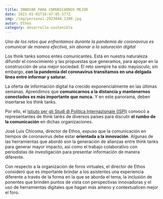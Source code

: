 ```yaml
---
title: INNOVAR PARA COMUNICARNOS MEJOR
date: 2021-01-01T16:47:05.577Z
img: /img/personal-2923048_1280.jpg
autor: Ethos
category: desarrollo-sostenible
---
```

<!--StartFragment-->

*Uno de los retos que enfrentamos durante la pandemia de coronavirus es comunicar de manera efectiva, sin abonar a la saturación digital*

Los think tanks somos entes comunicantes. Está en nuestra naturaleza difundir el conocimiento y las propuestas que generamos, para apoyar en la construcción de una mejor sociedad. El reto siempre ha sido mayúsculo; sin embargo, **con la pandemia del coronavirus transitamos en una delgada línea entre informar y saturar.** 

La oferta de información digital ha crecido exponencialmente en las últimas semanas. Aprendimos que **comunicarnos a la distancia y mantenernos conectados es más importante que nunca.** Y en este panorama, deben insertarse los think tanks.

Por ello, el [Istiuto per gli Studi di Politica Internazionale (ISPI)](https://www.ispionline.it/) convocó a representantes de think tanks de diversos países para discutir **el rumbo de la comunicación** en dichas organizaciones. 

José Luis Chicoma, director de Ethos, expuso que la comunicación en tiempos de coronavirus debe estar **orientada a la innovación**. Algunas de las herramientas que abordó son la generación de alianzas entre think tanks para generar mayor impacto, así como el trabajo colaborativo con periodistas de investigación para presentar información de manera diferente.

Con respecto a la organización de foros virtuales, el director de Ethos consideró que es importante brindar a los asistentes una experiencia diferente a través de la forma en la que se aborda el tema, la inclusión de ponentes que brinden puntos de vista con perspectivas innovadoras y el uso de herramientas digitales que hagan más ameno y contextualicen mejor el foro.

<!--EndFragment-->